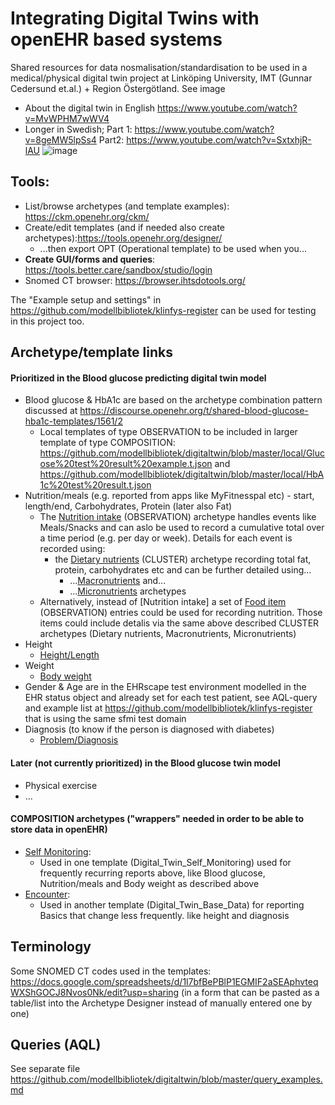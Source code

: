 # Integrating Digital Twins with openEHR based systems

Shared resources for data nosmalisation/standardisation to be used in a medical/physical digital twin project at Linköping University, IMT (Gunnar Cedersund et.al.) + Region Östergötland. See image 
* About the digital twin in English https://www.youtube.com/watch?v=MvWPHM7wWV4
* Longer in Swedish; Part 1: https://www.youtube.com/watch?v=8geMW5lpSs4 Part2: https://www.youtube.com/watch?v=SxtxhjR-lAU 
![image](https://user-images.githubusercontent.com/1034001/120607667-b0594400-c450-11eb-8894-435619974e3d.png)

## Tools:
* List/browse archetypes (and template examples): https://ckm.openehr.org/ckm/
* Create/edit templates (and if needed also create archetypes):https://tools.openehr.org/designer/
    * ...then export OPT (Operational template) to be used when you...
* **Create GUI/forms and queries**: https://tools.better.care/sandbox/studio/login
* Snomed CT browser: https://browser.ihtsdotools.org/

The "Example setup and settings" in https://github.com/modellbibliotek/klinfys-register can be used for testing in this project too.

## Archetype/template links 

#### Prioritized in the Blood glucose predicting digital twin model
* Blood glucose & HbA1c are based on the archetype combination pattern discussed at https://discourse.openehr.org/t/shared-blood-glucose-hba1c-templates/1561/2
    * Local templates of type OBSERVATION to be included in larger template of type COMPOSITION: https://github.com/modellbibliotek/digitaltwin/blob/master/local/Glucose%20test%20result%20example.t.json and https://github.com/modellbibliotek/digitaltwin/blob/master/local/HbA1c%20test%20result.t.json
* Nutrition/meals (e.g. reported from apps like MyFitnesspal etc) - start, length/end, Carbohydrates, Protein (later also Fat)
   *  The [Nutrition intake](https://ckm.openehr.org/ckm/archetypes/1013.1.3564) (OBSERVATION) archetype handles events like Meals/Snacks and can aslo be used to record a cumulative total over a time period (e.g. per day or week). Details for each event is recorded using:
      * the [Dietary nutrients](https://ckm.openehr.org/ckm/archetypes/1013.1.2745) (CLUSTER) archetype recording total fat, protein, carbohydrates etc and can be further detailed using...
          *  ...[Macronutrients](https://ckm.openehr.org/ckm/archetypes/1013.1.2743) and...
          *  ...[Micronutrients](https://ckm.openehr.org/ckm/archetypes/1013.1.2744) archetypes
    *  Alternatively, instead of [Nutrition intake] a set of [Food item](https://ckm.openehr.org/ckm/archetypes/1013.1.2884) (OBSERVATION) entries could be used for recording nutrition. Those items could include detalis via the same above described CLUSTER archetypes (Dietary nutrients, Macronutrients, Micronutrients)
* Height
   * [Height/Length](https://ckm.openehr.org/ckm/archetypes/1013.1.3210)
* Weight
   * [Body weight](https://ckm.openehr.org/ckm/archetypes/1013.1.2960) 
* Gender & Age are in the EHRscape test environment modelled in the EHR status object and already set for each test patient, see AQL-query and example list at https://github.com/modellbibliotek/klinfys-register that is using the same sfmi test domain
* Diagnosis (to know if the person is diagnosed with diabetes)
   * [Problem/Diagnosis](https://ckm.openehr.org/ckm/archetypes/1013.1.169)

#### Later (not currently prioritized) in the Blood glucose twin model
* Physical exercise
* ... 

#### COMPOSITION archetypes ("wrappers" needed in order to be able to store data in openEHR)
* [Self Monitoring](https://ckm.openehr.org/ckm/archetypes/1013.1.2430): 
   * Used in one template (Digital_Twin_Self_Monitoring) used for frequently recurring reports above, like Blood glucose, Nutrition/meals and Body weight as described above
* [Encounter](https://ckm.openehr.org/ckm/archetypes/1013.1.120):
   * Used in another template (Digital_Twin_Base_Data) for reporting Basics that change less frequently. like height and diagnosis

## Terminology

Some SNOMED CT codes used in the templates: https://docs.google.com/spreadsheets/d/1l7bfBePBlP1EGMIF2aSEAphvteqWXShGOCJ8Nvos0Nk/edit?usp=sharing (in a form that can be pasted as a table/list into the Archetype Designer instead of manually entered one by one)

## Queries (AQL)

See separate file https://github.com/modellbibliotek/digitaltwin/blob/master/query_examples.md

